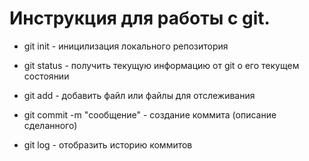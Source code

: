 # Инструкция для работы с git.

* git init - иницилизация локального репозитория 

* git status - получить текущую информацию от git о его текущем состоянии

* git add - добавить файл или файлы для отслеживания

* git commit -m "сообщение" - создание коммита (описание сделанного)

* git log - отобразить историю коммитов
